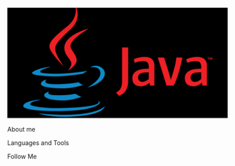 ![Header](https://github.com/DmitriyPopovMos/DmitriyPopovMos/blob/main/assets/picture.png)

About me

Languages and Tools

Follow Me
